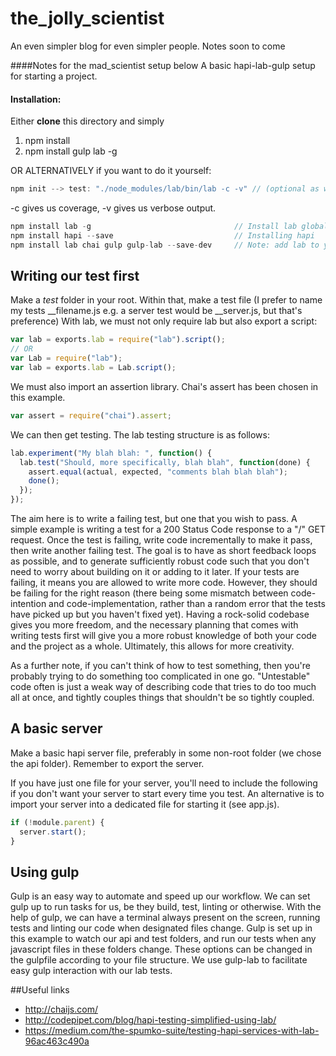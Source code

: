 # the_jolly_scientist

An even simpler blog for even simpler people.
Notes soon to come












####Notes for the mad_scientist setup below
A basic hapi-lab-gulp setup for starting a project.

#### Installation:

Either **clone** this directory and simply 
1. npm install
2. npm install gulp lab -g

OR ALTERNATIVELY if you want to do it yourself:

```js
npm init --> test: "./node_modules/lab/bin/lab -c -v" // (optional as we run tests with gulp)
```
-c gives us coverage, -v gives us verbose output.

```js
npm install lab -g                                // Install lab globally
npm install hapi --save                           // Installing hapi
npm install lab chai gulp gulp-lab --save-dev     // Note: add lab to your devdep even when installing -g.
```

## Writing our test first
Make a *test* folder in your root. Within that, make a test file (I prefer to name my tests __filename.js e.g.  a server test would be __server.js, but that's preference)
With lab, we must not only require lab but also export a script:
```js
var lab = exports.lab = require("lab").script();
// OR
var Lab = require("lab");
var lab = exports.lab = Lab.script();
```
We must also import an assertion library. Chai's assert has been chosen in this example.
```js
var assert = require("chai").assert;
```

We can then get testing. The lab testing structure is as follows:
```js
lab.experiment("My blah blah: ", function() {
  lab.test("Should, more specifically, blah blah", function(done) {
    assert.equal(actual, expected, "comments blah blah blah");
    done();
  });
});
```
The aim here is to write a failing test, but one that you wish to pass. A simple example is writing a test for a 200 Status Code response to a "/" GET request. Once the test is failing, write code incrementally to make it pass, then write another failing test. The goal is to have as short feedback loops as possible, and to generate sufficiently robust code such that you don't need to worry about building on it or adding to it later. If your tests are failing, it means you are allowed to write more code. However, they should be failing for the right reason (there being some mismatch between code-intention and code-implementation, rather than a random error that the tests have picked up but you haven't fixed yet). Having a rock-solid codebase gives you more freedom, and the necessary planning that comes with writing tests first will give you a more robust knowledge of both your code and the project as a whole. Ultimately, this allows for more creativity.     

As a further note, if you can't think of how to test something, then you're probably trying to do something too complicated in one go. "Untestable" code often is just a weak way of describing code that tries to do too much all at once, and tightly couples things that shouldn't be so tightly coupled.

## A basic server
Make a basic hapi server file, preferably in some non-root folder (we chose the api folder). Remember to export the server.

If you have just one file for your server, you'll need to include the following if you don't want your server to start every time you test. An alternative is to import your server into a dedicated file for starting it (see app.js).
```js
if (!module.parent) {
  server.start();
}
```


## Using gulp
Gulp is an easy way to automate and speed up our workflow. We can set gulp up to run tasks for us, be they build, test, linting or otherwise. With the help of gulp, we can have a terminal always present on the screen, running tests and linting our code when designated files change.
Gulp is set up in this example to watch our api and test folders, and run our tests when any javascript files in these folders change. These options can be changed in the gulpfile according to your file structure.
We use gulp-lab to facilitate easy gulp interaction with our lab tests.


##Useful links
- http://chaijs.com/ 
- http://codepipet.com/blog/hapi-testing-simplified-using-lab/
- https://medium.com/the-spumko-suite/testing-hapi-services-with-lab-96ac463c490a
